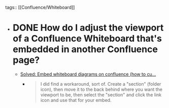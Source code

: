 tags:: [[Confluence/Whiteboard]]

- # DONE How do I adjust the viewport of a Confluence Whiteboard that's embedded in another Confluence page?
	- [Solved: Embed whiteboard diagrams on confluence (how to cu...](https://community.atlassian.com/t5/Confluence-questions/Embed-whiteboard-diagrams-on-confluence-how-to-cut-and-edit/qaq-p/1547105#U2940564)
		- > I did find a workaround, sort of. Create a "section" (folder icon), then move it to the back behind where you want the viewport to be, then select the "section" and click the link icon and use that for your embed.